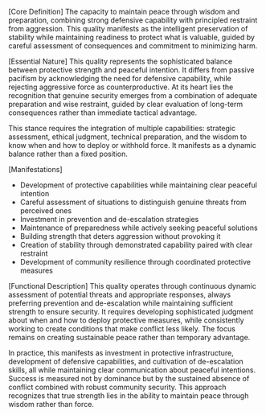 [Core Definition]
The capacity to maintain peace through wisdom and preparation, combining strong defensive capability with principled restraint from aggression. This quality manifests as the intelligent preservation of stability while maintaining readiness to protect what is valuable, guided by careful assessment of consequences and commitment to minimizing harm.

[Essential Nature]
This quality represents the sophisticated balance between protective strength and peaceful intention. It differs from passive pacifism by acknowledging the need for defensive capability, while rejecting aggressive force as counterproductive. At its heart lies the recognition that genuine security emerges from a combination of adequate preparation and wise restraint, guided by clear evaluation of long-term consequences rather than immediate tactical advantage.

This stance requires the integration of multiple capabilities: strategic assessment, ethical judgment, technical preparation, and the wisdom to know when and how to deploy or withhold force. It manifests as a dynamic balance rather than a fixed position.

[Manifestations]
- Development of protective capabilities while maintaining clear peaceful intention
- Careful assessment of situations to distinguish genuine threats from perceived ones
- Investment in prevention and de-escalation strategies
- Maintenance of preparedness while actively seeking peaceful solutions
- Building strength that deters aggression without provoking it
- Creation of stability through demonstrated capability paired with clear restraint
- Development of community resilience through coordinated protective measures

[Functional Description]
This quality operates through continuous dynamic assessment of potential threats and appropriate responses, always preferring prevention and de-escalation while maintaining sufficient strength to ensure security. It requires developing sophisticated judgment about when and how to deploy protective measures, while consistently working to create conditions that make conflict less likely. The focus remains on creating sustainable peace rather than temporary advantage.

In practice, this manifests as investment in protective infrastructure, development of defensive capabilities, and cultivation of de-escalation skills, all while maintaining clear communication about peaceful intentions. Success is measured not by dominance but by the sustained absence of conflict combined with robust community security. This approach recognizes that true strength lies in the ability to maintain peace through wisdom rather than force.